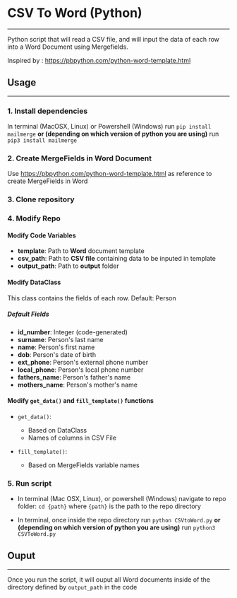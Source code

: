 # CSV To Word (Python)

----------------------------------------

Python script that will read a CSV file, and will input the data of each row into a Word Document using Mergefields.

Inspired by : <https://pbpython.com/python-word-template.html>

## Usage

----------------------------------------

### 1. Install dependencies

In terminal (MacOSX, Linux) or Powershell (Windows)
run `pip install mailmerge`
**or (depending on which version of python you are using)**
run `pip3 install mailmerge`

### 2. Create MergeFields in Word Document

Use <https://pbpython.com/python-word-template.html> as reference to create MergeFields in Word

### 3. Clone repository

### 4. Modify Repo

#### Modify Code Variables

- **template**: Path to **Word** document template
- **csv_path**: Path to **CSV file** containing data to be inputed in template
- **output_path**: Path to **output** folder

#### Modify DataClass

This class contains the fields of each row. Default: Person

##### Default Fields

- **id_number**: Integer (code-generated)
- **surname**: Person's last name
- **name**: Person's first name
- **dob**: Person's date of birth
- **ext_phone**: Person's external phone number
- **local_phone**: Person's local phone number
- **fathers_name**: Person's father's name
- **mothers_name**: Person's mother's name

#### Modify `get_data()` and `fill_template()` functions

- `get_data()`:

  - Based on DataClass
  - Names of columns in CSV File

- `fill_template()`:
  - Based on MergeFields variable names

### 5. Run script

- In terminal (Mac OSX, Linux), or powershell (Windows) navigate to repo folder:
`cd {path}` where `{path}`  is the path to the repo directory

- In terminal, once inside the repo directory
 run `python CSVtoWord.py`
 **or (depending on which version of python you are using)**
 run `python3 CSVToWord.py`

## Ouput

----------------------------------------

Once you run the script, it will ouput all Word documents inside of the directory defined by `output_path` in the code
